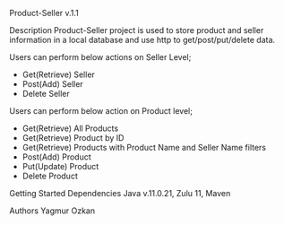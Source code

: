Product-Seller v.1.1

Description
Product-Seller project is used to store product and seller information in a local database and use http to get/post/put/delete data.

Users can perform below actions on Seller Level;
- Get(Retrieve) Seller
- Post(Add) Seller
- Delete Seller

Users can perform below action on Product level;
- Get(Retrieve) All Products
- Get(Retrieve) Product by ID
- Get(Retrieve) Products with Product Name and Seller Name filters
- Post(Add) Product
- Put(Update) Product
- Delete Product

Getting Started
Dependencies
Java v.11.0.21, Zulu 11, Maven

Authors
Yagmur Ozkan